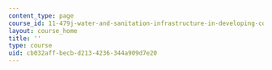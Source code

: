 ```yaml
---
content_type: page
course_id: 11-479j-water-and-sanitation-infrastructure-in-developing-countries-spring-2007
layout: course_home
title: ''
type: course
uid: cb032aff-becb-d213-4236-344a909d7e20
---
```

